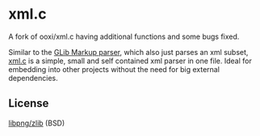 xml.c
=====

A fork of ooxi/xml.c having additional functions and some bugs fixed.

Similar to the [GLib Markup parser](http://developer.gnome.org/glib/2.34/glib-Simple-XML-Subset-Parser.html),
which also just parses an xml subset, [xml.c](https://github.com/ooxi/xml.c) is
a simple, small and self contained xml parser in one file. Ideal for embedding
into other projects without the need for big external dependencies.




License
-------

[libpng/zlib](https://github.com/ooxi/xml.c/blob/master/LICENSE) (BSD)

